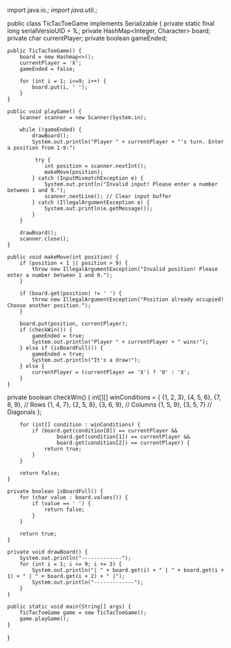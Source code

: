 import java.io.*;
import java.util.*;

public class TicTacToeGame implements Serializable {
    private static final long serialVersioUID = 1L;
    private HashMap<Integer, Character> board;
    private char currentPlayer;
    private boolean gameEnded;

    public TicTacToeGame() {
        board = new Hashmap<>();
        currentPlayer = 'X';
        gameEnded = false;

        for (int i = 1; i<=9; i++) {
            board.put(i, ' ');
        }
    }

    public void playGame() {
        Scanner scanner = new Scanner(System.in);

        while (!gameEnded) {
            drawBoard();
            System.out.println("Player " + currentPlayer + "'s turn. Enter a position from 1-9:")

             try {
                int position = scanner.nextInt();
                makeMove(position);
            } catch (InputMismatchException e) {
                System.out.println("Invalid input! Please enter a number between 1 and 9.");
                scanner.nextLine(); // Clear input buffer
            } catch (IllegalArgumentException e) {
                System.out.println(e.getMessage());
            }
        }

        drawBoard();
        scanner.close();
    }
    
    public void makeMove(int position) {
        if (position < 1 || position > 9) {
            throw new IllegalArgumentException("Invalid position! Please enter a number between 1 and 9.");
        }

        if (board.get(position) != ' ') {
            throw new IllegalArgumentException("Position already occupied! Choose another position.");
        }

        board.put(position, currentPlayer);
        if (checkWin()) {
            gameEnded = true;
            System.out.println("Player " + currentPlayer + " wins!");
        } else if (isBoardFull()) {
            gameEnded = true;
            System.out.println("It's a draw!");
        } else {
            currentPlayer = (currentPlayer == 'X') ? 'O' : 'X';
        }
    }

private boolean checkWin() {
        int[][] winConditions = {
                {1, 2, 3}, {4, 5, 6}, {7, 8, 9}, // Rows
                {1, 4, 7}, {2, 5, 8}, {3, 6, 9}, // Columns
                {1, 5, 9}, {3, 5, 7} // Diagonals
        };

        for (int[] condition : winConditions) {
            if (board.get(condition[0]) == currentPlayer &&
                    board.get(condition[1]) == currentPlayer &&
                    board.get(condition[2]) == currentPlayer) {
                return true;
            }
        }

        return false;
    }

    private boolean isBoardFull() {
        for (char value : board.values()) {
            if (value == ' ') {
                return false;
            }
        }

        return true;
    }

    private void drawBoard() {
        System.out.println("-------------");
        for (int i = 1; i <= 9; i += 3) {
            System.out.println("| " + board.get(i) + " | " + board.get(i + 1) + " | " + board.get(i + 2) + " |");
            System.out.println("-------------");
        }
    }

    public static void main(String[] args) {
        TicTacToeGame game = new TicTacToeGame();
        game.playGame();
    }
}

